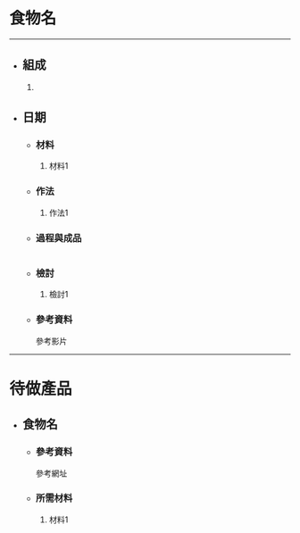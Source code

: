 # 食物名
---
+ ## 組成
  1. 

+ ## 日期
  + ### 材料
    1. 材料1
  
  + ### 作法
    1. 作法1
  
  + ### 過程與成品
    ![]()
  
  + ### 檢討
    1. 檢討1
  
  + ### 參考資料
    參考影片


---
# 待做產品

+ ## 食物名
  + ### 參考資料
    參考網址
  + ### 所需材料
    1. 材料1